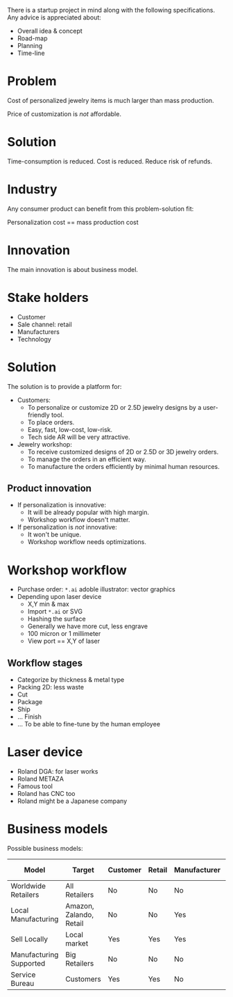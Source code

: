 There is a startup project in mind along with the following specifications. Any advice is appreciated about:

* Overall idea & concept
* Road-map
* Planning
* Time-line

# Problem

Cost of personalized jewelry items is much larger than mass production.

Price of customization is _not_ affordable.

# Solution

Time-consumption is reduced. Cost is reduced. Reduce risk of refunds.

# Industry

Any consumer product can benefit from this problem-solution fit:

Personalization cost == mass production cost

# Innovation

The main innovation is about business model.

# Stake holders

* Customer
* Sale channel: retail
* Manufacturers
* Technology

# Solution

The solution is to provide a platform for:

* Customers:
   * To personalize or customize 2D or 2.5D jewelry designs by a user-friendly tool.
   * To place orders.
   * Easy, fast, low-cost, low-risk.
   * Tech side AR will be very attractive.
* Jewelry workshop:
   * To receive customized designs of 2D or 2.5D or 3D jewelry orders.
   * To manage the orders in an efficient way.
   * To manufacture the orders efficiently by minimal human resources.

## Product innovation

* If personalization is innovative:
   * It will be already popular with high margin.
   * Workshop workflow doesn't matter.
* If personalization is _not_ innovative:
   * It won't be unique.
   * Workshop workflow needs optimizations.

# Workshop workflow

* Purchase order: `*.ai` adoble illustrator: vector graphics
* Depending upon laser device
   * X,Y min & max
   * Import `*.ai` or SVG
   * Hashing the surface
   * Generally we have more cut, less engrave
   * 100 micron or 1 millimeter
   * View port == X,Y of laser

## Workflow stages

   * Categorize by thickness & metal type
   * Packing 2D: less waste
   * Cut
   * Package
   * Ship
   * ... Finish
   * ... To be able to fine-tune by the human employee

# Laser device

* Roland DGA: for laser works
* Roland METAZA
* Famous tool
* Roland has CNC too
* Roland might be a Japanese company

# Business models

Possible business models:

| Model                   | Target                  | Customer | Retail | Manufacturer | Manu. Equipments | Manu. Tech | Channel Tech | Product | Market |
| ----------------------- | ----------------------- | -------- | ------ | ------------ | ---------------- | ---------- | ------------ | ------- | ------ |
| Worldwide Retailers     | All Retailers           | No       | No     | No           | No               | No         | Yes          | Yes     | Global |
| Local Manufacturing     | Amazon, Zalando, Retail | No       | No     | Yes          | Yes              | Yes        | Yes          | Yes     | Local  |
| Sell Locally            | Local market            | Yes      | Yes    | Yes          | Yes              | Yes        | Yes          | Yes     | Local  |
| Manufacturing Supported | Big Retailers           | No       | No     | No           | Yes              | Yes        | Yes          | Yes     | Global |
| Service Bureau          | Customers               | Yes      | Yes    | No           | No               | No         | Yes          | Yes     | Global |
